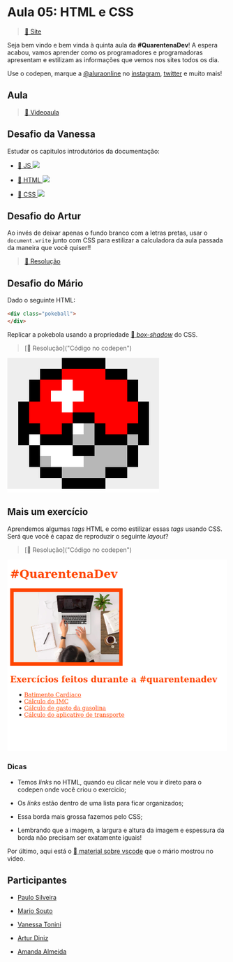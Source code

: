 # Aula 05: HTML e CSS

> [:link: Site](https://www.alura.com.br/quarentenadev/aula05-html-css "Site da aula 05")

Seja bem vindo e bem vinda à quinta aula da **#QuarentenaDev**!
A espera acabou, vamos aprender como os programadores e programadoras apresentam e estilizam as informações que vemos nos sites todos os dia.

Use o codepen, marque a [@aluraonline](https://github.com/alura-cursos "GitHub da alura") no [instagram](https://www.instagram.com/aluraonline "Instagram da alura"), [twitter](https://www.twitter.com/aluraonline "Twitter da alura") e muito mais!

## Aula

> [:link: Videoaula](https://www.youtube.com/watch?v=dk-OawbD0HU "Vídeo não listado no YouTube")

## Desafio da Vanessa

Estudar os capitulos introdutórios da documentação:

- [:link: JS <img src="https://raw.github.com/newtmagalhaes/Aprendendo-Linguagens/master/images/logos/javascript.svg?sanitize=true" width="15">](https://developer.mozilla.org/pt-BR/docs/Web/JavaScript "Documentação JavaScript")

- [:link: HTML <img src="https://raw.github.com/newtmagalhaes/Aprendendo-Linguagens/master/images/logos/html5.svg?sanitize=true" width="15">](https://developer.mozilla.org/pt-BR/docs/Web/HTML "Documentação HTML")

- [:link: CSS <img src="https://raw.github.com/newtmagalhaes/Aprendendo-Linguagens/master/images/logos/css3.svg?sanitize=true" width="15">](https://developer.mozilla.org/pt-BR/docs/Web/CSS "Documentação CSS")

## Desafio do Artur

Ao invés de deixar apenas o fundo branco com a letras pretas, usar o `document.write` junto com CSS para estilizar a calculadora da aula passada da maneira que você quiser!!

> [:dart: Resolução](https://codepen.io/newtmagalhaes/pen/oNXRyRd "Código no codepen")

## Desafio do Mário

Dado o seguinte HTML:

```HTML
<div class="pokeball">
</div>
```

Replicar a pokebola usando a propriedade [:link: _box-shadow_](https://developer.mozilla.org/pt-BR/docs/Web/CSS/box-shadow "Documentação sobre box-shadow") do CSS.

> [:dart: Resolução]("Código no codepen")

![Pokeball](../../assets/pokeball.png)

## Mais um exercício

Aprendemos algumas _tags_ HTML e como estilizar essas _tags_ usando CSS.
Será que você é capaz de reproduzir o seguinte _layout_?

> [:dart: Resolução]("Código no codepen")

![Exercício](../../assets/exercicio.png "Imagem do exercício")

### Dicas

- Temos _links_ no HTML, quando eu clicar nele vou ir direto para o codepen onde você criou o exercicio;

- Os _links_ estão dentro de uma lista para ficar organizados;

- Essa borda mais grossa fazemos pelo CSS;

- Lembrando que a imagem, a largura e altura da imagem e espessura da borda não precisam ser exatamente iguais!

Por último, aqui está o [:link: material sobre vscode](https://github.com/alura-cursos/projeto-codepen-local-quarentenadev "Repositório da #QuarentenaDev") que o mário mostrou no video.

## Participantes

- [Paulo Silveira](https://twitter.com/paulo_caelum "Perfil no Twitter")

- [Mario Souto](https://twitter.com/omariosouto "Perfil no Twitter")

- [Vanessa Tonini](https://twitter.com/vanessametonini "Perfil no Twitter")

- [Artur Diniz](https://twitter.com/artdiniz "Perfil no Twitter")

- [Amanda Almeida](https://www.instagram.com/theamandaalmeida "Perfil no Twitter")
